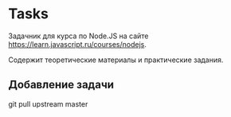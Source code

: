 # Tasks

Задачник для курса по Node.JS на сайте https://learn.javascript.ru/courses/nodejs.

Содержит теоретические материалы и практические задания.

## Добавление задачи
git pull upstream master
